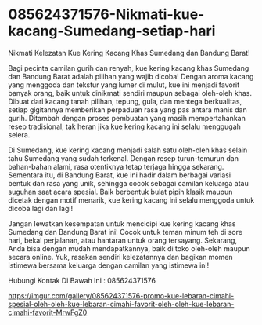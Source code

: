# 085624371576-Nikmati-kue-kacang-Sumedang-setiap-hari
Nikmati Kelezatan Kue Kering Kacang Khas Sumedang dan Bandung Barat!

Bagi pecinta camilan gurih dan renyah, kue kering kacang khas Sumedang dan Bandung Barat adalah pilihan yang wajib dicoba! Dengan aroma kacang yang menggoda dan tekstur yang lumer di mulut, kue ini menjadi favorit banyak orang, baik untuk dinikmati sendiri maupun sebagai oleh-oleh khas. Dibuat dari kacang tanah pilihan, tepung, gula, dan mentega berkualitas, setiap gigitannya memberikan perpaduan rasa yang pas antara manis dan gurih. Ditambah dengan proses pembuatan yang masih mempertahankan resep tradisional, tak heran jika kue kering kacang ini selalu menggugah selera.  

Di Sumedang, kue kering kacang menjadi salah satu oleh-oleh khas selain tahu Sumedang yang sudah terkenal. Dengan resep turun-temurun dan bahan-bahan alami, rasa otentiknya tetap terjaga hingga sekarang. Sementara itu, di Bandung Barat, kue ini hadir dalam berbagai variasi bentuk dan rasa yang unik, sehingga cocok sebagai camilan keluarga atau suguhan saat acara spesial. Baik berbentuk bulat pipih klasik maupun dicetak dengan motif menarik, kue kering kacang ini selalu menggoda untuk dicoba lagi dan lagi!  

Jangan lewatkan kesempatan untuk mencicipi kue kering kacang khas Sumedang dan Bandung Barat ini! Cocok untuk teman minum teh di sore hari, bekal perjalanan, atau hantaran untuk orang tersayang. Sekarang, Anda bisa dengan mudah mendapatkannya, baik di toko oleh-oleh maupun secara online. Yuk, rasakan sendiri kelezatannya dan bagikan momen istimewa bersama keluarga dengan camilan yang istimewa ini!

Hubungi Kontak Di Bawah Ini :
085624371576

https://imgur.com/gallery/085624371576-promo-kue-lebaran-cimahi-spesial-oleh-oleh-kue-lebaran-cimahi-favorit-oleh-oleh-kue-lebaran-cimahi-favorit-MrwFgZ0

